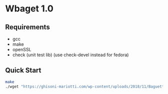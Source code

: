 # Wbaget 1.0

## Requirements
- gcc
- make
- openSSL
- check (unit test lib) (use check-devel instead for fedora)

## Quick Start
```sh
make
./wget "https://ghisoni-mariotti.com/wp-content/uploads/2018/11/Baguette_Tradition.jpg"
```

